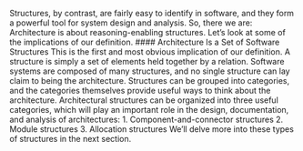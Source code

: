 Structures, by contrast, are fairly easy to identify in software, and they form a powerful tool for system design and analysis. So, there we are: Architecture is about reasoning-enabling structures. Let’s look at some of the implications of our definition. #### Architecture Is a Set of Software Structures This is the first and most obvious implication of our definition. A structure is simply a set of elements held together by a relation. Software systems are composed of many structures, and no single structure can lay claim to being the architecture. Structures can be grouped into categories, and the categories themselves provide useful ways to think about the architecture. Architectural structures can be organized into three useful categories, which will play an important role in the design, documentation, and analysis of architectures: 1.  Component-and-connector structures 2.  Module structures 3.  Allocation structures We’ll delve more into these types of structures in the next section.